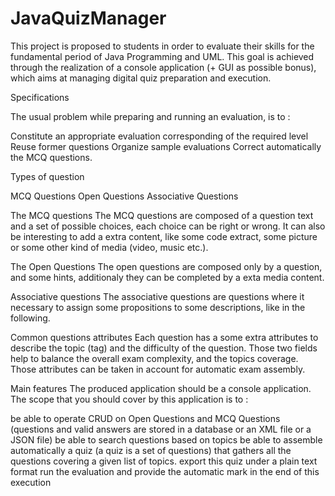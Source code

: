 # JavaQuizManager
This project is proposed to students in order to evaluate their skills for the fundamental period of Java Programming and UML.  This goal is achieved through the realization of a console application (+ GUI as possible bonus), which aims at managing digital quiz preparation and execution.

Specifications

The usual problem while preparing and running an evaluation, is to :

Constitute an appropriate evaluation corresponding of the required level Reuse former questions Organize sample evaluations Correct automatically the MCQ questions.

Types of question

MCQ Questions Open Questions Associative Questions

The MCQ questions The MCQ questions are composed of a question text and a set of possible choices, each choice can be right or wrong. It can also be interesting to add a extra content, like some code extract, some picture or some other kind of media (video, music etc.).

The Open Questions The open questions are composed only by a question, and some hints, additionaly they can be completed by a exta media content.

Associative questions The associative questions are questions where it necessary to assign some propositions to some descriptions, like in the following.

Common questions attributes Each question has a some extra attributes to describe the topic (tag) and the difficulty of the question. Those two fields help to balance the overall exam complexity, and the topics coverage. Those attributes can be taken in account for automatic exam assembly.

Main features The produced application should be a console application. The scope that you should cover by this application is to :

be able to operate CRUD on Open Questions and MCQ Questions (questions and valid answers are stored in a database or an XML file or a JSON file) be able to search questions based on topics be able to assemble automatically a quiz (a quiz is a set of questions) that gathers all the questions covering a given list of topics. export this quiz under a plain text format run the evaluation and provide the automatic mark in the end of this execution

